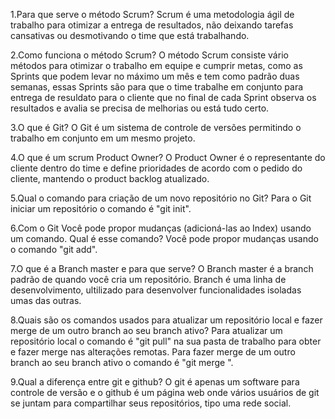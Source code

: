 1.Para que serve o método Scrum?
	Scrum é uma metodologia ágil de trabalho para otimizar a entrega de resultados,
	não deixando tarefas cansativas ou desmotivando o time que está trabalhando.

2.Como funciona o método Scrum? 
	O método Scrum consiste vário métodos para otimizar o trabalho em equipe e cumprir metas, 
	como as Sprints que podem levar no máximo um mês e tem como padrão duas semanas, essas Sprints 
	são para que o time trabalhe em conjunto para entrega de resuldato para o cliente que no final 
	de cada Sprint observa os resultados e avalia se precisa de melhorias ou está tudo certo.

3.O que é Git? 
	O Git é um sistema de controle de versões permitindo o trabalho em conjunto em um mesmo projeto.

4.O que é um scrum Product Owner? 
	O Product Owner é o representante do cliente dentro do time e define prioridades de acordo com 
	o pedido do cliente, mantendo o product backlog atualizado.

5.Qual o comando para criação de um novo repositório no Git?
	Para o Git iniciar um repositório o comando é "git init". 

6.Com o Git Você pode propor mudanças (adicioná-las ao Index) usando um comando. Qual é esse comando? 
	Você pode propor mudanças usando o comando "git add".

7.O que é a Branch master e para que serve? 
	O Branch master é a branch padrão de quando você cria um repositório. Branch é uma linha de desenvolvimento, 
	ultilizado para desenvolver funcionalidades isoladas umas das outras. 

8.Quais são os comandos usados para atualizar um repositório local e fazer merge de um outro branch ao seu branch ativo? 
	Para atualizar um repositório local o comando é "git pull" na sua pasta de trabalho para obter e fazer merge 
	nas alterações remotas. Para fazer merge de um outro branch ao seu branch ativo o comando é "git merge <branch>".

9.Qual a diferença entre git e github? 
	O git é apenas um software para controle de versão e o github é um página web onde vários usuários de git 
	se juntam para compartilhar seus repositórios, tipo uma rede social.